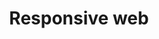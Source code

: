 ---
subTitle: "UX / UI" 
title: "Responsive web"
tags: portfolio
order: 1
img: "/assets/images/projects/rgb-thumb.jpg"
linkText: "Take a look"
cases:
  - header: "huoneistomyynti.com"
    description: |
        The original WordPress development version of Integral home page was for some reason pretty poorly mobile optimised and the overall appearance had no stimulants in order to get the users engaged. Also the possibilities of content updating for non technical operators were practically negligible. We made a fundamental deep dive in to the existing site structure in order to solve if we could somehow maintain the most of it while implementing a page building tool – that turned out to be a success and pretty soon we were ready to start developing content based on Growth Driven Design methodology…

        <strong>Wordpress development & site build up</strong>: Joni Liikanen / Integral Oy
        <strong>Client</strong>: Jari Mensonen / Huoneistomyynti LKV
    images:
      - "/assets/images/projects/web/huoneistomyynti.jpg"
      - "/assets/images/projects/web/huoneistomyynti-index.jpg"
      - "/assets/images/projects/web/huoneistomyynti-kohteet.jpg"
      - "/assets/images/projects/web/huoneistomyynti-form.jpg"
      - "/assets/images/projects/web/huoneistomyynti-yhteys.jpg"
    layouts:
      - "/assets/images/projects/layouts/huoneistomyynti-index-layout.jpg"
      - "/assets/images/projects/layouts/huoneistomyynti-kohteet-layout.jpg"
      - "/assets/images/projects/layouts/huoneistomyynti-toiveasuntoni-layout.jpg"
      - "/assets/images/projects/layouts/huoneistomyynti-yhteys-layout.jpg"

  - header: "fdo.fi"
    description: |
        The original WordPress development version of Integral home page was for some reason pretty poorly mobile optimised and the overall appearance had no stimulants in order to get the users engaged. Also the possibilities of content updating for non technical operators were practically negligible. We made a fundamental deep dive in to the existing site structure in order to solve if we could somehow maintain the most of it while implementing a page building tool – that turned out to be a success and pretty soon we were ready to start developing content based on Growth Driven Design methodology…

        <strong>Wordpress development & site build up</strong>: Joni Liikanen / Integral Oy
        <strong>Client</strong>: Finnish Dance Organization
    images:
      - "/assets/images/projects/web/fdo.jpg"
      - "/assets/images/projects/web/fdo-index.jpg"
      - "/assets/images/projects/web/fdo-laji.jpg"
      - "/assets/images/projects/web/fdo-ajankohtaista.jpg"
      - "/assets/images/projects/web/fdo-kilpailut.jpg"
    layouts:
      - "/assets/images/projects/layouts/fdo-index-layout.jpg"
      - "/assets/images/projects/layouts/fdo-laji-layout.jpg"
      - "/assets/images/projects/layouts/fdo-kilpailut-layout.jpg"

  - header: "integral.fi (deprecated)"
    description: |
        The original WordPress development version of Integral home page was for some reason pretty poorly mobile optimised and the overall appearance had no stimulants in order to get the users engaged. Also the possibilities of content updating for non technical operators were practically negligible. We made a fundamental deep dive in to the existing site structure in order to solve if we could somehow maintain the most of it while implementing a page building tool – that turned out to be a success and pretty soon we were ready to start developing content based on Growth Driven Design methodology…

        Mostly built my me & Joni Liikanen @ Integral Oy
    images:
      - "/assets/images/projects/web/integral.jpg"
      - "/assets/images/projects/web/integral-index.jpg"
      - "/assets/images/projects/web/integral-anturit.jpg"
      - "/assets/images/projects/web/integral-ohjelmistokehitys.jpg"
      - "/assets/images/projects/web/integral-wordpress.jpg"
    layouts:
      - "/assets/images/projects/layouts/integral-index-layout.jpg"
      - "/assets/images/projects/layouts/integral-laitekatalogi-layout.jpg"
      - "/assets/images/projects/layouts/integral-ohjelmistokehitys-layout.jpg"
      - "/assets/images/projects/layouts/integral-wordpress-layout.jpg"
  
  - header: "info.lippu.fi (deprecated)"
    description: |
        As a part of the largest ticket sales company in Europe Lippupiste Oy sells event, concert and theatre tickets via the largest online store (https://www.lippu.fi ») in Finland. The sales and marketing department at Lippupiste made an initiative to clarify event arrangement and ticket sales process with the help of a detached site targeted specifically for domestic event promoters. In this case Drupal CMS was the most obvious choice for the customer side since the platform itself was familiar for the operators at marketing.
        
        A dedicated ‘NEWS’ minisite for domestic users listing current topics and latest changes over various upcoming events promoted through Lippupiste. Practically serves as a gallery like user surface where all entries can be maintained in a step more orderly fashion than on Facebook for example.

        <strong>Drupal development & site build up</strong>: Joni Liikanen / Integral Oy
        <strong>Client</strong>: Sonja Lehtonen / Lippupiste Ltd
    images:
      - "/assets/images/projects/project2-image1.jpg"
      - "/assets/images/projects/project2-image2.jpg"
  
  - header: "hotelzon.com (deprecated)"
    description: |
        The content management system of hotelzon.com site needed to be updated and during this procedure the layout as well as the content itself were refreshed in order to achieve more compelling user journey and optimal mobile performance. WordPress was an obvious choice out of the different alternatives available and the experts from Roger Customer Experience Studio brought along their extensive experience over WordPress development and implementation. The outcome now has wider possibilities from the content production point of view and also improved tracking features for system integration.
        
        <strong>Initial visual design & layout</strong>: Viljami Lehtinen & Susanne Mießner / Roger Studios
        <strong>Content strategy</strong>: Eduardo Alonso & Jonny Hale
        <strong>Project Management:</strong> Jonny Hale, Annina Holmberg / Roger Studios
    images:
      - "/assets/images/projects/web/hotelzon.jpg"
      - "/assets/images/projects/web/hotelzon-index.jpg"
      - "/assets/images/projects/web/hotelzon-newsletter.jpg"
      - "/assets/images/projects/web/hotelzon-login.jpg"
    layouts:
      - "/assets/images/projects/layouts/hotelzon-index-layout.jpg"
      - "/assets/images/projects/layouts/hotelzon-newsletter-layout.jpg"
      - "/assets/images/projects/layouts/hotelzon-login-layout.jpg"
---
